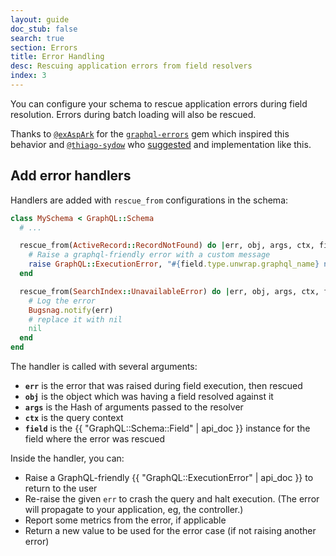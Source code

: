 ```yaml
---
layout: guide
doc_stub: false
search: true
section: Errors
title: Error Handling
desc: Rescuing application errors from field resolvers
index: 3
---
```


You can configure your schema to rescue application errors during field resolution. Errors during batch loading will also be rescued.

Thanks to [`@exAspArk`](https://github.com/exaspark) for the [`graphql-errors`](https://github.com/exAspArk/graphql-errors) gem which inspired this behavior and [`@thiago-sydow`](https://github.com/thiago-sydow) who [suggested](https://github.com/rmosolgo/graphql-ruby/issues/2139#issuecomment-524913594) and implementation like this.

## Add error handlers

Handlers are added with `rescue_from` configurations in the schema:

```ruby
class MySchema < GraphQL::Schema
  # ...

  rescue_from(ActiveRecord::RecordNotFound) do |err, obj, args, ctx, field|
    # Raise a graphql-friendly error with a custom message
    raise GraphQL::ExecutionError, "#{field.type.unwrap.graphql_name} not found"
  end

  rescue_from(SearchIndex::UnavailableError) do |err, obj, args, ctx, field|
    # Log the error
    Bugsnag.notify(err)
    # replace it with nil
    nil
  end
end
```

The handler is called with several arguments:

- __`err`__ is the error that was raised during field execution, then rescued
- __`obj`__ is the object which was having a field resolved against it
- __`args`__ is the Hash of arguments passed to the resolver
- __`ctx`__ is the query context
- __`field`__ is the {{ "GraphQL::Schema::Field" | api_doc }} instance for the field where the error was rescued

Inside the handler, you can:

- Raise a GraphQL-friendly {{ "GraphQL::ExecutionError" | api_doc }} to return to the user
- Re-raise the given `err` to crash the query and halt execution. (The error will propagate to your application, eg, the controller.)
- Report some metrics from the error, if applicable
- Return a new value to be used for the error case (if not raising another error)
